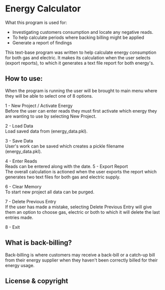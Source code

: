 # Energy Calculator 

What this program is used for:
- Investigating customers consumption and locate any negative reads.
- To help calculate periods where backing billing might be applied
- Generate a report of findings 

This text-base program was written to help calculate energy consumption for both gas and electric. It makes its calculation when the user selects (export reports), to which it generates a text file report for both energy's. 

## How to use:

When the program is running the user will be brought to main menu where they will be able to select one of 8 options.

 1 - New Project / Activate Energy <br />
 	Before the user can enter reads they must first activate which energy they are wanting to use by selecting New Project.

 2 - Load Data <br />
 	Load saved data from (energy_data.pkl).

 3 - Save Data <br />
 	User's work can be saved which creates a pickle filename (energy_data.pkl).

 4 - Enter Reads <br />
 	Reads can be entered along with the date.
 5 - Export Report <br />
 	The overall calculation is actioned when the user exports the report which generates two text files for both gas and electric supply.

 6 - Clear Memory <br />
 	To start new project all data can be purged.

 7 - Delete Previous Entry<br />
 	If the user has made a mistake, selecting Delete Previous Entry will give them an option to choose gas, electric or both to which it will delete the last entries made.

 8 - Exit <br />



## What is back-billing?
Back-billing is where customers may receive a back-bill or a catch-up bill from their energy supplier when they haven't been correctly billed for their energy usage.

## License & copyright


